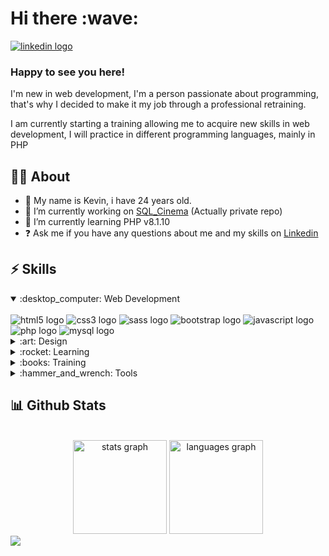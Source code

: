 <h1 align="left">Hi there :wave:</h1>

<div>
  <a href="https://www.linkedin.com/in/kevin-grischko-428482202/" target="_blank">
    <img src="https://img.shields.io/badge/LinkedIn-0077B5?style=for-the-badge&logo=linkedin&logoColor=white" alt="linkedin logo"  />
  </a>
</div>

### Happy to see you here!
<p align="left">I'm new in web development, I'm a person passionate about programming, that's why I decided to make it my job through a professional retraining.</p>
<p align="left">I am currently starting a training allowing me to acquire new skills in web development, I will practice in different programming languages, mainly in PHP</p>

## :man_student: About

- :wave: My name is Kevin, i have 24 years old.
- 🔭 I’m currently working on [SQL_Cinema](https://github.com/DenZaiyy/SQL_Cinema) (Actually private repo)
- 🌱 I’m currently learning PHP v8.1.10
- ❓ Ask me if you have any questions about me and my skills on [Linkedin](https://www.linkedin.com/in/kevin-grischko-428482202/)

## ⚡ Skills
<details open>
  <summary>:desktop_computer: Web Development</summary>
  <br clear="both">
  <img src="https://img.shields.io/badge/HTML5-E34F26?style=for-the-badge&logo=html5&logoColor=white" alt="html5 logo"  />
  <img src="https://img.shields.io/badge/CSS3-1572B6?style=for-the-badge&logo=css3&logoColor=white" alt="css3 logo"  />
  <img src="https://img.shields.io/badge/Sass-CC6699?style=for-the-badge&logo=sass&logoColor=white" alt="sass logo"  />
  <img src="https://img.shields.io/badge/Bootstrap-563D7C?style=for-the-badge&logo=bootstrap&logoColor=white" alt="bootstrap logo"  />
  <img src="https://img.shields.io/badge/JavaScript-323330?style=for-the-badge&logo=javascript&logoColor=F7DF1E" alt="javascript logo"  />
  <img src="https://img.shields.io/badge/PHP-777BB4?style=for-the-badge&logo=php&logoColor=white" alt="php logo"  />
  <img src="https://img.shields.io/badge/MySQL-005C84?style=for-the-badge&logo=mysql&logoColor=white" alt="mysql logo" />
</details>

<details>
  <summary>:art: Design</summary>
  <br clear="both">
  <img src="https://img.shields.io/badge/Figma-F24E1E?style=for-the-badge&logo=figma&logoColor=white" alt="figma logo"  />
  <img src="https://img.shields.io/badge/Canva-%2300C4CC.svg?&style=for-the-badge&logo=Canva&logoColor=white" alt="canva logo" />
</details>

<details>
  <summary>:rocket: Learning</summary>
  <br clear="both">
  <img src="https://img.shields.io/badge/React-20232A?style=for-the-badge&logo=react&logoColor=61DAFB" alt="react logo"  />
  <img src="https://img.shields.io/badge/Symfony-000000?style=for-the-badge&logo=Symfony&logoColor=white" alt="symfony logo"  />
  <img src="https://img.shields.io/badge/Tailwind_CSS-38B2AC?style=for-the-badge&logo=tailwind-css&logoColor=white" alt="tailwind logo" />
  <img src="https://img.shields.io/badge/Lua-2C2D72?style=for-the-badge&logo=lua&logoColor=white" alt="lua logo" />
</details>

<details>
  <summary>:books: Training</summary>
  <br clear="both">
  <img src="https://img.shields.io/badge/freecodecamp-27273D?style=for-the-badge&logo=freecodecamp&logoColor=white" alt="freecodecamp logo"  />
  <img src="https://img.shields.io/badge/MDN_Web_Docs-black?style=for-the-badge&logo=mdnwebdocs&logoColor=white" alt="mdndocs logo"  />
</details>

<details>
  <summary>:hammer_and_wrench: Tools</summary>
  <br clear="both">
  <img src="https://img.shields.io/badge/Trello-0052CC?style=for-the-badge&logo=trello&logoColor=white" alt="trello logo"  />
  <img src="https://img.shields.io/badge/VSCode-0078D4?style=for-the-badge&logo=visual%20studio%20code&logoColor=white" alt="vscode logo"  />
  <img src="https://img.shields.io/badge/Laragon-0E83CD?style=for-the-badge&logo=Laragon&logoColor=white" alt="laragon logo"  />
  <img src="https://img.shields.io/badge/Docker-2CA5E0?style=for-the-badge&logo=docker&logoColor=white" alt="docker logo" />
  <img src="https://img.shields.io/badge/Xampp-F37623?style=for-the-badge&logo=xampp&logoColor=white" alt="xampp logo" />
  <img src="https://img.shields.io/badge/Wordpress-21759B?style=for-the-badge&logo=wordpress&logoColor=white" alt="wordpress logo"  />
</details>

## :bar_chart: Github Stats
<br clear="both">
<div align="center">
  <img src="https://github-readme-stats.vercel.app/api?hide_title=false&hide_rank=false&show_icons=true&include_all_commits=true&count_private=false&disable_animations=false&theme=github_dark&locale=en&hide_border=false&username=denzaiyy" height="150" alt="stats graph"  />
  <img src="https://github-readme-stats.vercel.app/api/top-langs?locale=en&hide_title=false&layout=compact&card_width=320&langs_count=5&theme=github_dark&hide_border=false&username=denzaiyy" height="150" alt="languages graph"  />
</div>
<div align="left">
  <img src="https://visitor-badge.laobi.icu/badge?page_id=denzaiyy.denzaiyy&left_text=Profile%20views"  />
</div>
